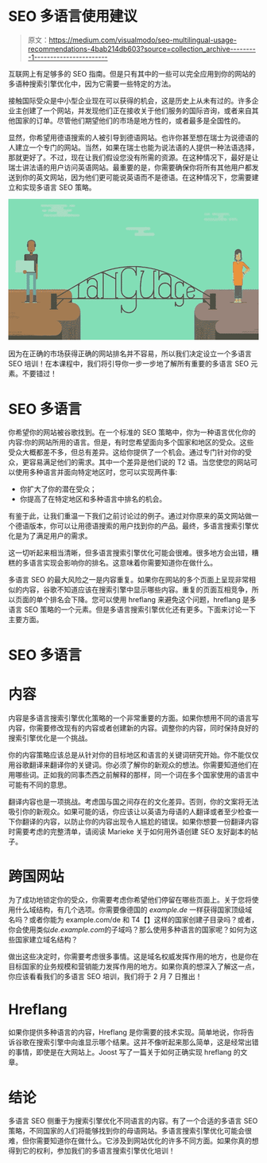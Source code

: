 # SEO 多语言使用建议

> 原文：<https://medium.com/visualmodo/seo-multilingual-usage-recommendations-4bab214db603?source=collection_archive---------1----------------------->

互联网上有足够多的 SEO 指南。但是只有其中的一些可以完全应用到你的网站的多语种搜索引擎优化中，因为它需要一些特定的方法。

接触国际受众是中小型企业现在可以获得的机会，这是历史上从未有过的。许多企业主创建了一个网站，并发现他们正在接收关于他们服务的国际咨询，或者来自其他国家的订单。尽管他们期望他们的市场是地方性的，或者最多是全国性的。

显然，你希望用德语搜索的人被引导到德语网站。也许你甚至想在瑞士为说德语的人建立一个专门的网站。当然，如果在瑞士也能为说法语的人提供一种法语选择，那就更好了。不过，现在让我们假设您没有所需的资源。在这种情况下，最好是让瑞士讲法语的用户访问英语网站。最重要的是，你需要确保你将所有其他用户都发送到你的英文网站，因为他们更可能说英语而不是德语。在这种情况下，您需要建立和实现多语言 SEO 策略。

![](img/103a9304ebad2aa335ada5bb88195c53.png)

因为在正确的市场获得正确的网站排名并不容易，所以我们决定设立一个多语言 SEO 培训！在本课程中，我们将引导你一步一步地了解所有重要的多语言 SEO 元素。不要错过！

# SEO 多语言

你希望你的网站被谷歌找到。在一个标准的 SEO 策略中，你为一种语言优化你的内容:你的网站所用的语言。但是，有时您希望面向多个国家和地区的受众。这些受众大概都差不多，但总有差异。这给你提供了一个机会。通过专门针对你的受众，更容易满足他们的需求。其中一个差异是他们说的 T2 语。当您使您的网站可以使用多种语言并面向特定地区时，您可以实现两件事:

*   你扩大了你的潜在受众；
*   你提高了在特定地区和多种语言中排名的机会。

有鉴于此，让我们重温一下我们之前讨论过的例子。通过对你原来的英文网站做一个德语版本，你可以让用德语搜索的用户找到你的产品。最终，多语言搜索引擎优化是为了满足用户的需求。

这一切听起来相当清晰，但多语言搜索引擎优化可能会很难。很多地方会出错，糟糕的多语言实现会影响你的排名。这意味着你需要知道你在做什么。

多语言 SEO 的最大风险之一是内容重复。如果你在网站的多个页面上呈现非常相似的内容，谷歌不知道应该在搜索引擎中显示哪些内容。重复的页面互相竞争，所以页面的单个排名会下降。您可以使用 hreflang 来避免这个问题，hreflang 是多语言 SEO 策略的一个元素。但是多语言搜索引擎优化还有更多。下面来讨论一下主要方面。

# SEO 多语言

# 内容

内容是多语言搜索引擎优化策略的一个非常重要的方面。如果你想用不同的语言写内容，你需要修改现有的内容或者创建新的内容。调整你的内容，同时保持良好的搜索引擎优化是一个挑战。

你的内容策略应该总是从针对你的目标地区和语言的关键词研究开始。你不能仅仅用谷歌翻译来翻译你的关键词。你必须了解你的新观众的想法。你需要知道他们在用哪些词。正如我的同事杰西之前解释的那样，同一个词在多个国家使用的语言中可能有不同的意思。

翻译内容也是一项挑战。考虑国与国之间存在的文化差异。否则，你的文案将无法吸引你的新观众。如果可能的话，你应该让以英语为母语的人翻译或者至少检查一下你翻译的内容，以防止你的内容出现令人尴尬的错误。如果你想要一份翻译内容时需要考虑的完整清单，请阅读 Marieke 关于如何用外语创建 SEO 友好副本的帖子。

# 跨国网站

为了成功地锁定你的受众，你需要考虑你希望他们停留在哪些页面上。关于您将使用什么域结构，有几个选项。你需要像德国的 *example.de* 一样获得国家顶级域名吗？或者你能为 example.com/de 和 T4【】这样的国家创建子目录吗？或者，你会使用类似*de.example.com*的子域吗？那么使用多种语言的国家呢？如何为这些国家建立域名结构？

做出这些决定时，你需要考虑很多事情。这是域名权威发挥作用的地方，也是你在目标国家的业务规模和营销能力发挥作用的地方。如果你真的想深入了解这一点，你应该看看我们的多语言 SEO 培训，我们将于 2 月 7 日推出！

# Hreflang

如果你提供多种语言的内容，Hreflang 是你需要的技术实现。简单地说，你将告诉谷歌在搜索引擎中向谁显示哪个结果。这并不像听起来那么简单，这是经常出错的事情，即使是在大网站上。Joost 写了一篇关于如何正确实现 hreflang 的文章。

# 结论

多语言 SEO 侧重于为搜索引擎优化不同语言的内容。有了一个合适的多语言 SEO 策略，不同国家的人们将能够找到你的母语网站。多语言搜索引擎优化可能会很难，但你需要知道你在做什么。它涉及到网站优化的许多不同方面。如果你真的想得到它的权利，参加我们的多语言搜索引擎优化培训！
